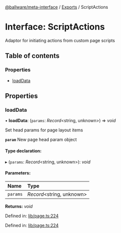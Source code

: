[@ballware/meta-interface](../README.md) / [Exports](../modules.md) / ScriptActions

# Interface: ScriptActions

Adaptor for initiating actions from custom page scripts

## Table of contents

### Properties

- [loadData](scriptactions.md#loaddata)

## Properties

### loadData

• **loadData**: (`params`: *Record*<string, unknown\>) => *void*

Set head params for page layout items

**`param`** New page head param object

#### Type declaration:

▸ (`params`: *Record*<string, unknown\>): *void*

#### Parameters:

Name | Type |
:------ | :------ |
`params` | *Record*<string, unknown\> |

**Returns:** *void*

Defined in: [lib/page.ts:224](https://github.com/ballware/ballware-client/blob/69c8328/libs/meta-interface/src/lib/page.ts#L224)

Defined in: [lib/page.ts:224](https://github.com/ballware/ballware-client/blob/69c8328/libs/meta-interface/src/lib/page.ts#L224)
